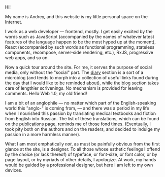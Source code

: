 Hi!

My name is Andrey, and this website is my little personal space on the Internet.

I work as a web developer — frontend, mostly. I get easily excited by the words
such as JavaScript (accompanied by the names of whatever latest features of the language
happen to be the most hyped up at the moment), React (accompanied by such words as functional programming,
stateless components, recompose, server-side rendering, etc.), RxJS, progressive
web apps, and so on.

Now a quick tour around the site. For me, it serves the purpose of social media, only without
the "social" part. The [diary](/diary/) section is a sort of a microblog (and tends
to morph into a collection of useful links found during the day that I would
like to be reminded about), while the [blog](/blog/) section takes care of lengthier scrivenings.
No mechanism is provided for leaving comments. Hello Web 1.0, my old friend!

I am a bit of an anglophile — no matter which part of the English-speaking
world this "anglo-" is coming from, — and there was a period in my life when
I nourished this passion by translating medical textbooks and fiction from English
into Russian. The list of these translations, which can be found on the
[publications](/publications/) page, reminds me of those fond times. (Eventually,
I took pity both on the authors and on the readers, and decided to indulge my passion
in a more harmless manner).

What I am most emphatically *not*, as must be painfully obvious from the first glance
at the site, is a designer. To all those whose esthetic feelings I offend by
the choice (or lack thereof) of typeface, or font-size, or font color, or by page layout,
or by myriads of other details, I apologize. At work, my hands would be guided by
a professional designer, but here I am left to my own devices.
